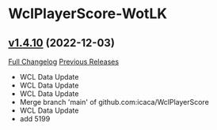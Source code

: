 # WclPlayerScore-WotLK

## [v1.4.10](https://github.com/icaca/WclPlayerScore/tree/v1.4.10) (2022-12-03)
[Full Changelog](https://github.com/icaca/WclPlayerScore/commits/v1.4.10) [Previous Releases](https://github.com/icaca/WclPlayerScore/releases)

- WCL Data Update  
- WCL Data Update  
- WCL Data Update  
- Merge branch 'main' of github.com:icaca/WclPlayerScore  
- WCL Data Update  
- add 5199  
